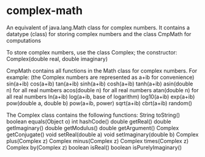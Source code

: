 # complex-math
An equivalent of java.lang.Math class for complex numbers. It contains a datatype (class) for storing complex numbers and the class CmpMath for computations

To store complex numbers, use the class Complex; the constructor: Complex(double real, double imaginary)

CmpMath contains all functions in the Math class for complex numbers. For example: (the Complex numbers are represented as a+ib for convenience)
sin(a+ib)
cos(a+ib)
tan(a+ib)
sinh(a+ib)
cosh(a+ib)
tanh(a+ib)
asin(double n) for all real numbers
acos(double n) for all real numbers
atan(double n) for all real numbers
ln(a+ib)
log(a+ib, base of logarithm)
log10(a+ib)
exp(a+ib)
pow(double a, double b) 
pow(a+ib, power)
sqrt(a+ib)
cbrt(a+ib)
random() 

The Complex class contains the following functions:
String toString()
boolean equals(Object o)
int hashCode()
double getReal()
double getImaginary()
double getModulus()
double getArgument()
Complex getConjugate()
void setReal(double a)
void setImaginary(double b)
Complex plus(Complex z)
Complex minus(Complex z)
Complex times(Complex z)
Complex by(Complex z)
boolean isReal()
boolean isPurelyImaginary()
